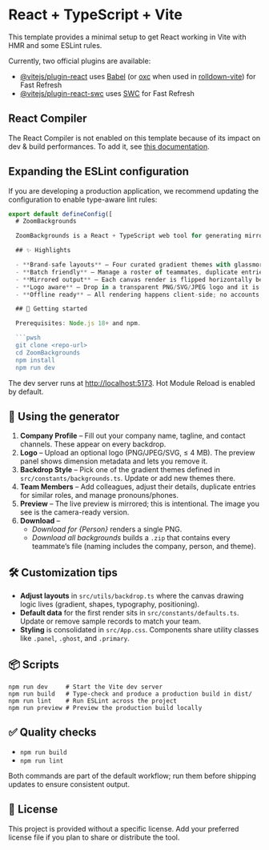 # React + TypeScript + Vite

This template provides a minimal setup to get React working in Vite with HMR and some ESLint rules.

Currently, two official plugins are available:

- [@vitejs/plugin-react](https://github.com/vitejs/vite-plugin-react/blob/main/packages/plugin-react) uses [Babel](https://babeljs.io/) (or [oxc](https://oxc.rs) when used in [rolldown-vite](https://vite.dev/guide/rolldown)) for Fast Refresh
- [@vitejs/plugin-react-swc](https://github.com/vitejs/vite-plugin-react/blob/main/packages/plugin-react-swc) uses [SWC](https://swc.rs/) for Fast Refresh

## React Compiler

The React Compiler is not enabled on this template because of its impact on dev & build performances. To add it, see [this documentation](https://react.dev/learn/react-compiler/installation).

## Expanding the ESLint configuration

If you are developing a production application, we recommend updating the configuration to enable type-aware lint rules:

```js
export default defineConfig([
  # ZoomBackgrounds

  ZoomBackgrounds is a React + TypeScript web tool for generating mirrored Zoom and Microsoft Teams backgrounds for entire teams. Enter company branding, upload your logo, supply teammate details, and export polished PNGs or a ready-to-share ZIP bundle—every image is pre-flipped so it reads correctly on camera.

  ## ✨ Highlights

  - **Brand-safe layouts** – Four curated gradient themes with glassmorphism overlays that feel conference-ready.
  - **Batch friendly** – Manage a roster of teammates, duplicate entries, and export everything as a single ZIP file.
  - **Mirrored output** – Each canvas render is flipped horizontally before download, matching Zoom/Teams expectations.
  - **Logo aware** – Drop in a transparent PNG/SVG/JPEG logo and it is scaled automatically with metadata feedback.
  - **Offline ready** – All rendering happens client-side; no accounts, uploads, or server dependencies.

  ## 🚀 Getting started

  Prerequisites: Node.js 18+ and npm.

  ```pwsh
  git clone <repo-url>
  cd ZoomBackgrounds
  npm install
  npm run dev
  ```

  The dev server runs at <http://localhost:5173>. Hot Module Reload is enabled by default.

  ## 🧭 Using the generator

  1. **Company Profile** – Fill out your company name, tagline, and contact channels. These appear on every backdrop.
  2. **Logo** – Upload an optional logo (PNG/JPEG/SVG, ≤ 4 MB). The preview panel shows dimension metadata and lets you remove it.
  3. **Backdrop Style** – Pick one of the gradient themes defined in `src/constants/backgrounds.ts`. Update or add new themes there.
  4. **Team Members** – Add colleagues, adjust their details, duplicate entries for similar roles, and manage pronouns/phones.
  5. **Preview** – The live preview is mirrored; this is intentional. The image you see is the camera-ready version.
  6. **Download** –
     - *Download for {Person}* renders a single PNG.
     - *Download all backgrounds* builds a `.zip` that contains every teammate’s file (naming includes the company, person, and theme).

  ## 🛠️ Customization tips

  - **Adjust layouts** in `src/utils/backdrop.ts` where the canvas drawing logic lives (gradient, shapes, typography, positioning).
  - **Default data** for the first render sits in `src/constants/defaults.ts`. Update or remove sample records to match your team.
  - **Styling** is consolidated in `src/App.css`. Components share utility classes like `.panel`, `.ghost`, and `.primary`.

  ## 📦 Scripts

  ```pwsh
  npm run dev     # Start the Vite dev server
  npm run build   # Type-check and produce a production build in dist/
  npm run lint    # Run ESLint across the project
  npm run preview # Preview the production build locally
  ```

  ## ✅ Quality checks

  - `npm run build`
  - `npm run lint`

  Both commands are part of the default workflow; run them before shipping updates to ensure consistent output.

  ## 📄 License

  This project is provided without a specific license. Add your preferred license file if you plan to share or distribute the tool.
